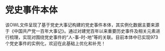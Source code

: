 # 党史事件本体
该OWL文件呈现了基于党史大事记构建的党史事件本体，其实例化数据主要来源于《中国共产党一百年大事记》。通过对建党百年以来重要历史事件及相关元素进行梳理，实现对围绕党史事件的“人-事-时-地”等的关联。目前本体中已实现973个党史事件的实例化，欢迎在此基础上优化和补充！
